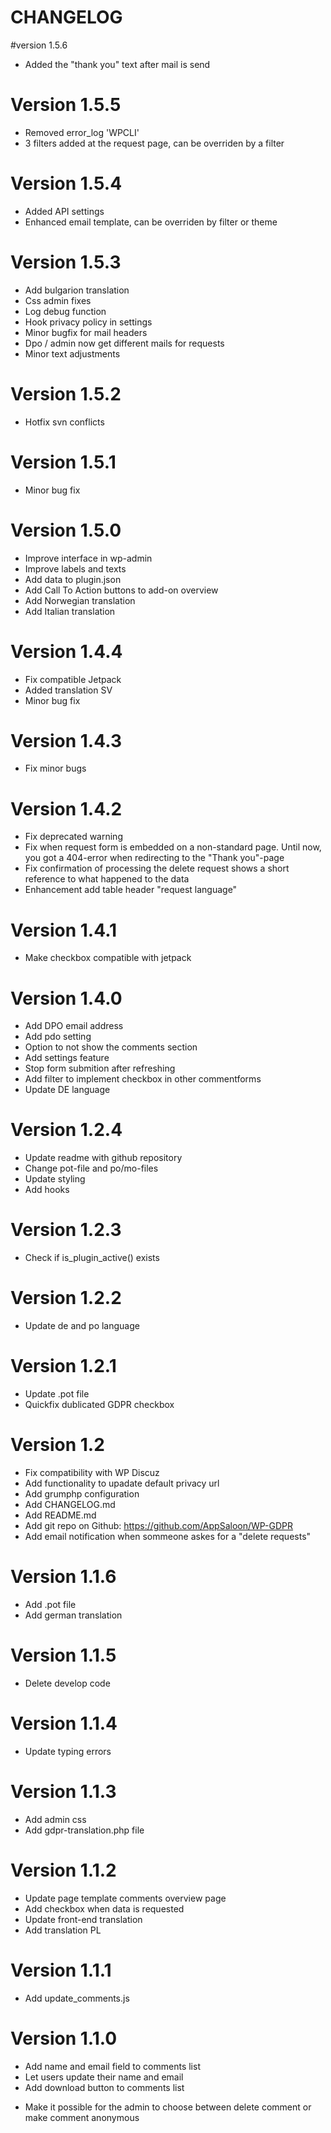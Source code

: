 # CHANGELOG

#version 1.5.6
* Added the "thank you" text after mail is send

# Version 1.5.5
* Removed error_log 'WPCLI'
* 3 filters added at the request page, can be overriden by a filter

# Version 1.5.4
* Added API settings
* Enhanced email template, can be overriden by filter or theme

# Version 1.5.3 
* Add bulgarion translation
* Css admin fixes
* Log debug function
* Hook privacy policy in settings
* Minor bugfix for mail headers
* Dpo / admin now get different mails for requests
* Minor text adjustments

# Version 1.5.2
* Hotfix svn conflicts

# Version 1.5.1
* Minor bug fix

# Version 1.5.0
* Improve interface in wp-admin
* Improve labels and texts
* Add data to plugin.json
* Add Call To Action buttons to add-on overview
* Add Norwegian translation
* Add Italian translation

# Version 1.4.4
* Fix compatible Jetpack
* Added translation SV
* Minor bug fix

# Version 1.4.3
* Fix minor bugs
    
# Version 1.4.2
* Fix deprecated warning
* Fix when request form is embedded on a non-standard page. Until now, you got a 404-error when redirecting to the    	        "Thank you"-page
* Fix confirmation of processing the delete request shows a short reference to what happened to the data
* Enhancement add table header "request language"

# Version 1.4.1
* Make checkbox compatible with jetpack

# Version 1.4.0
* Add DPO email address
* Add pdo setting
* Option to not show the comments section
* Add settings feature
* Stop form submition after refreshing
* Add filter to implement checkbox in other commentforms
* Update DE language

# Version 1.2.4
* Update readme with github repository
* Change pot-file and po/mo-files
* Update styling
* Add hooks
    
# Version 1.2.3
* Check if is_plugin_active() exists

# Version 1.2.2
* Update de and po language

# Version 1.2.1
* Update .pot file
* Quickfix dublicated GDPR checkbox
    
# Version 1.2
* Fix compatibility with WP Discuz
* Add functionality to upadate default privacy url
* Add grumphp configuration
* Add CHANGELOG.md
* Add README.md
* Add git repo on Github: https://github.com/AppSaloon/WP-GDPR
* Add email notification when sommeone askes for a "delete requests"
    
# Version 1.1.6
* Add .pot file
* Add german translation

# Version 1.1.5
* Delete develop code

# Version 1.1.4
* Update typing errors

# Version 1.1.3
* Add admin css
* Add gdpr-translation.php file

# Version 1.1.2
*  Update page template comments overview page
* Add checkbox when data is requested
* Update front-end translation
* Add translation PL

# Version 1.1.1
* Add update_comments.js

# Version 1.1.0
* Add name and email field to comments list
* Let users update their name and email
* Add download button to comments list
- Make it possible for the admin to choose between delete comment or make comment anonymous
